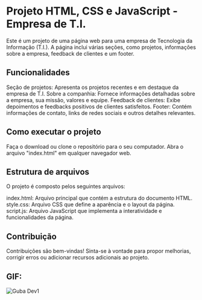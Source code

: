 # Projeto HTML, CSS e JavaScript - Empresa de T.I.
Este é um projeto de uma página web para uma empresa de Tecnologia da Informação (T.I.). A página inclui várias seções, como projetos, informações sobre a empresa, feedback de clientes e um footer.

## Funcionalidades
Seção de projetos: Apresenta os projetos recentes e em destaque da empresa de T.I.
Sobre a companhia: Fornece informações detalhadas sobre a empresa, sua missão, valores e equipe.
Feedback de clientes: Exibe depoimentos e feedbacks positivos de clientes satisfeitos.
Footer: Contém informações de contato, links de redes sociais e outros detalhes relevantes.

## Como executar o projeto
Faça o download ou clone o repositório para o seu computador.
Abra o arquivo "index.html" em qualquer navegador web.

## Estrutura de arquivos
O projeto é composto pelos seguintes arquivos:

index.html: Arquivo principal que contém a estrutura do documento HTML.<br>
style.css: Arquivo CSS que define a aparência e o layout da página.<br>
script.js: Arquivo JavaScript que implementa a interatividade e funcionalidades da página.

## Contribuição
Contribuições são bem-vindas! Sinta-se à vontade para propor melhorias, corrigir erros ou adicionar recursos adicionais ao projeto.

## GIF:
![Guba Dev1](https://github.com/Gussball/Dev.Guba/assets/112123706/dcbc831e-b8e8-4a94-bc6a-0088a1710d31)
